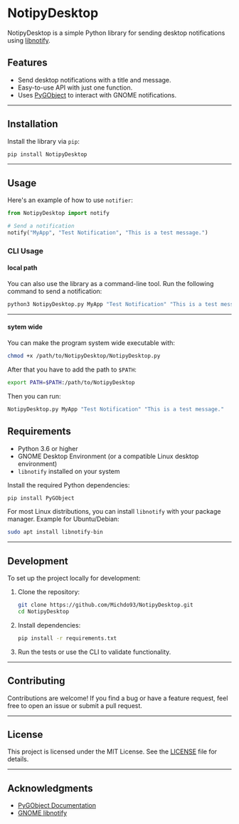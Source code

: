 # NotipyDesktop

NotipyDesktop is a simple Python library for sending desktop notifications using [libnotify](https://developer.gnome.org/libnotify/).

## Features

- Send desktop notifications with a title and message.
- Easy-to-use API with just one function.
- Uses [PyGObject](https://pygobject.readthedocs.io/en/latest/) to interact with GNOME notifications.

---

## Installation

Install the library via `pip`:

```bash
pip install NotipyDesktop
```

---

## Usage

Here's an example of how to use `notifier`:

```python
from NotipyDesktop import notify

# Send a notification
notify("MyApp", "Test Notification", "This is a test message.")
```

### CLI Usage

#### local path

You can also use the library as a command-line tool. Run the following command to send a notification:

```bash
python3 NotipyDesktop.py MyApp "Test Notification" "This is a test message."
```

---

#### sytem wide

You can make the program system wide executable with:

```bash
chmod +x /path/to/NotipyDesktop/NotipyDesktop.py
```

After that you have to add the path to `$PATH`:

```bash
export PATH=$PATH:/path/to/NotipyDesktop
```

Then you can run:

```bash
NotipyDesktop.py MyApp "Test Notification" "This is a test message."
```

## Requirements

- Python 3.6 or higher
- GNOME Desktop Environment (or a compatible Linux desktop environment)
- `libnotify` installed on your system

Install the required Python dependencies:

```bash
pip install PyGObject
```

For most Linux distributions, you can install `libnotify` with your package manager. Example for Ubuntu/Debian:

```bash
sudo apt install libnotify-bin
```

---

## Development

To set up the project locally for development:

1. Clone the repository:

   ```bash
   git clone https://github.com/Michdo93/NotipyDesktop.git
   cd NotipyDesktop
   ```

2. Install dependencies:

   ```bash
   pip install -r requirements.txt
   ```

3. Run the tests or use the CLI to validate functionality.

---

## Contributing

Contributions are welcome! If you find a bug or have a feature request, feel free to open an issue or submit a pull request.

---

## License

This project is licensed under the MIT License. See the [LICENSE](LICENSE) file for details.

---

## Acknowledgments

- [PyGObject Documentation](https://pygobject.readthedocs.io/en/latest/)
- [GNOME libnotify](https://developer.gnome.org/libnotify/)
```
